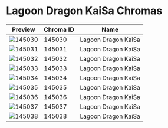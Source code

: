 # Lagoon Dragon KaiSa Chromas



| Preview | Chroma ID | Name |
|---------|-----------|------|
| ![145030](https://raw.communitydragon.org/latest/plugins/rcp-be-lol-game-data/global/default/v1/champion-chroma-images/145/145030.png) | 145030 | Lagoon Dragon KaiSa |
| ![145031](https://raw.communitydragon.org/latest/plugins/rcp-be-lol-game-data/global/default/v1/champion-chroma-images/145/145031.png) | 145031 | Lagoon Dragon KaiSa |
| ![145032](https://raw.communitydragon.org/latest/plugins/rcp-be-lol-game-data/global/default/v1/champion-chroma-images/145/145032.png) | 145032 | Lagoon Dragon KaiSa |
| ![145033](https://raw.communitydragon.org/latest/plugins/rcp-be-lol-game-data/global/default/v1/champion-chroma-images/145/145033.png) | 145033 | Lagoon Dragon KaiSa |
| ![145034](https://raw.communitydragon.org/latest/plugins/rcp-be-lol-game-data/global/default/v1/champion-chroma-images/145/145034.png) | 145034 | Lagoon Dragon KaiSa |
| ![145035](https://raw.communitydragon.org/latest/plugins/rcp-be-lol-game-data/global/default/v1/champion-chroma-images/145/145035.png) | 145035 | Lagoon Dragon KaiSa |
| ![145036](https://raw.communitydragon.org/latest/plugins/rcp-be-lol-game-data/global/default/v1/champion-chroma-images/145/145036.png) | 145036 | Lagoon Dragon KaiSa |
| ![145037](https://raw.communitydragon.org/latest/plugins/rcp-be-lol-game-data/global/default/v1/champion-chroma-images/145/145037.png) | 145037 | Lagoon Dragon KaiSa |
| ![145038](https://raw.communitydragon.org/latest/plugins/rcp-be-lol-game-data/global/default/v1/champion-chroma-images/145/145038.png) | 145038 | Lagoon Dragon KaiSa |